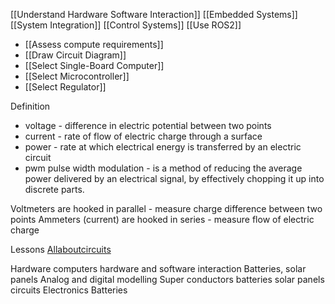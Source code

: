 [[Understand Hardware Software Interaction]]
[[Embedded Systems]]
[[System Integration]]
[[Control Systems]]
[[Use ROS2]]
* [[Assess compute requirements]]
* [[Draw Circuit Diagram]]
* [[Select Single-Board Computer]]
* [[Select Microcontroller]]
* [[Select Regulator]]

Definition
* voltage - difference in electric potential between two points
* current  - rate of flow of electric charge through a surface
* power - rate at which electrical energy is transferred by an electric circuit
* pwm pulse width modulation - is a method of reducing the average power delivered by an electrical signal, by effectively chopping it up into discrete parts.

Voltmeters are hooked in parallel - measure charge difference between two points
Ammeters (current) are hooked in series - measure flow of electric charge

Lessons
[Allaboutcircuits](https://www.allaboutcircuits.com/textbook)

Hardware
computers
hardware and software interaction
Batteries, solar panels
Analog and digital modelling
Super conductors
batteries
solar panels
circuits
Electronics
Batteries
